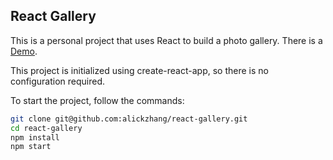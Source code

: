 ## React Gallery

This is a personal project that uses React to build a photo gallery. There is a [Demo](http://alickzhang.github.io/react-gallery/).

This project is initialized using create-react-app, so there is no configuration required.

To start the project, follow the commands:

``` bash
git clone git@github.com:alickzhang/react-gallery.git
cd react-gallery
npm install
npm start
```
